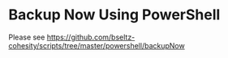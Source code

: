 # Backup Now Using PowerShell

Please see <https://github.com/bseltz-cohesity/scripts/tree/master/powershell/backupNow>
